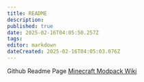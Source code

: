 ```yaml
---
title: README
description: 
published: true
date: 2025-02-16T04:05:50.257Z
tags: 
editor: markdown
dateCreated: 2025-02-16T04:05:03.076Z
---
```


Github Readme Page
[Minecraft Modpack Wiki](https://wiki.nullwebservice.uk/)
